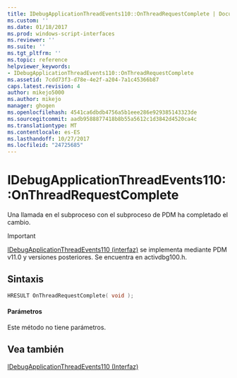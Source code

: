 ```yaml
---
title: IDebugApplicationThreadEvents110::OnThreadRequestComplete | Documentos de Microsoft
ms.custom: ''
ms.date: 01/18/2017
ms.prod: windows-script-interfaces
ms.reviewer: ''
ms.suite: ''
ms.tgt_pltfrm: ''
ms.topic: reference
helpviewer_keywords:
- IDebugApplicationThreadEvents110::OnThreadRequestComplete
ms.assetid: 7cdd73f3-d78e-4e2f-a204-7a1c45366b87
caps.latest.revision: 4
author: mikejo5000
ms.author: mikejo
manager: ghogen
ms.openlocfilehash: 4541ca6dbdb4756a5b1eee286e929385143323de
ms.sourcegitcommit: aadb9588877418b8b55a5612c1d3842d4520ca4c
ms.translationtype: MT
ms.contentlocale: es-ES
ms.lasthandoff: 10/27/2017
ms.locfileid: "24725685"
---
```

# <a name="idebugapplicationthreadevents110onthreadrequestcomplete"></a>IDebugApplicationThreadEvents110::OnThreadRequestComplete
Una llamada en el subproceso con el subproceso de PDM ha completado el cambio.  
  
> [!IMPORTANT]
>  [IDebugApplicationThreadEvents110 (interfaz)](../../winscript/reference/idebugapplicationthreadevents110-interface.md) se implementa mediante PDM v11.0 y versiones posteriores. Se encuentra en activdbg100.h.  
  
## <a name="syntax"></a>Sintaxis  
  
```cpp  
HRESULT OnThreadRequestComplete( void );  
```  
  
#### <a name="parameters"></a>Parámetros  
 Este método no tiene parámetros.  
  
## <a name="see-also"></a>Vea también  
 [IDebugApplicationThreadEvents110 (Interfaz)](../../winscript/reference/idebugapplicationthreadevents110-interface.md)